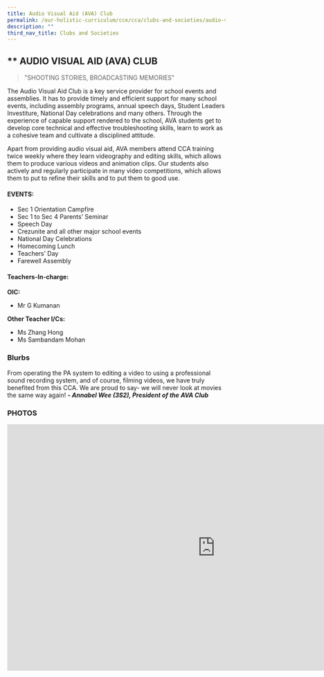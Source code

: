 ```yaml
---
title: Audio Visual Aid (AVA) Club
permalink: /our-holistic-curriculum/cce/cca/clubs-and-societies/audio-visual-aid-ava-club/
description: ""
third_nav_title: Clubs and Societies
---
```

## ** AUDIO VISUAL AID (AVA) CLUB

> "SHOOTING STORIES, BROADCASTING MEMORIES"

The Audio Visual Aid Club is a key service provider for school events and assemblies. It has to provide timely and efficient support for many school events, including assembly programs, annual speech days, Student Leaders Investiture, National Day celebrations and many others. Through the experience of capable support rendered to the school, AVA students get to develop core technical and effective troubleshooting skills, learn to work as a cohesive team and cultivate a disciplined attitude.  
  
Apart from providing audio visual aid, AVA members attend CCA training twice weekly where they learn videography and editing skills, which allows them to produce various videos and animation clips. Our students also actively and regularly participate in many video competitions, which allows them to put to refine their skills and to put them to good use.

#### **EVENTS:**
*   Sec 1 Orientation Campfire
*   Sec 1 to Sec 4 Parents’ Seminar
*   Speech Day
*   Crezunite and all other major school events
*   National Day Celebrations
*   Homecoming Lunch
*   Teachers’ Day
*   Farewell Assembly


#### **Teachers-In-charge:**
**OIC:**  
* Mr G Kumanan
  
**Other Teacher I/Cs:**  
* Ms Zhang Hong
* Ms Sambandam Mohan



### **Blurbs**
From operating the PA system to editing a video to using a professional sound recording system, and of course, filming videos, we have truly benefited from this CCA. We are proud to say- we will never look at movies the same way again!
***- Annabel Wee (3S2), President of the AVA Club***



### **PHOTOS** ###

<iframe src="https://docs.google.com/presentation/d/e/2PACX-1vQPJtsJWz3FA_cQrTeEJ6kc_nnqSpbNaX0OvaIozDjyohwKyC9N5I3ZEawR-_O9gXzrz6Q2XYGtHMKR/embed?start=true&loop=true&delayms=3000" frameborder="0" width="960" height="569" allowfullscreen="true"></iframe>
